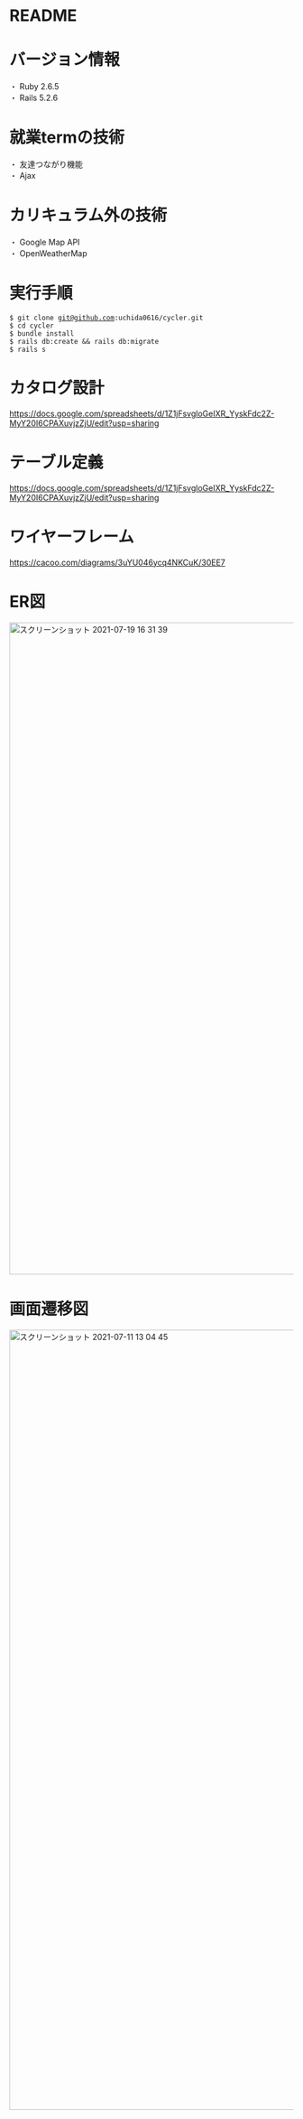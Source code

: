 # README

# バージョン情報
  ・ Ruby 2.6.5  
  ・ Rails 5.2.6  
  
# 就業termの技術  
  ・ 友達つながり機能  
  ・ Ajax  
 
# カリキュラム外の技術  
  ・ Google Map API  
  ・ OpenWeatherMap  
  
# 実行手順  
<code>$ git clone git@github.com:uchida0616/cycler.git</code>  
<code>$ cd cycler</code>  
<code>$ bundle install</code>  
<code>$ rails db:create && rails db:migrate</code>  
<code>$ rails s</code>  

# カタログ設計  
https://docs.google.com/spreadsheets/d/1Z1jFsvgloGeIXR_YyskFdc2Z-MyY20I6CPAXuvjzZjU/edit?usp=sharing  

# テーブル定義  
https://docs.google.com/spreadsheets/d/1Z1jFsvgloGeIXR_YyskFdc2Z-MyY20I6CPAXuvjzZjU/edit?usp=sharing  

# ワイヤーフレーム  
https://cacoo.com/diagrams/3uYU046ycq4NKCuK/30EE7  

# ER図  
<img width="1156" alt="スクリーンショット 2021-07-19 16 31 39" src="https://user-images.githubusercontent.com/73732720/126120557-901b576e-f6d3-4b4f-ae3e-10e1646d02f1.png">



# 画面遷移図  
<img width="1383" alt="スクリーンショット 2021-07-11 13 04 45" src="https://user-images.githubusercontent.com/73732720/125182381-93cadb80-e248-11eb-97f2-43ae9ef5a7da.png">

